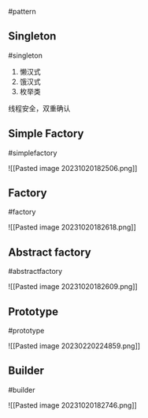 #pattern

## Singleton
#singleton

1. 懒汉式
2. 饿汉式
3. 枚举类

线程安全，双重确认

## Simple Factory
#simplefactory

![[Pasted image 20231020182506.png]]
## Factory
#factory

![[Pasted image 20231020182618.png]]

## Abstract factory
#abstractfactory

![[Pasted image 20231020182609.png]]

## Prototype
#prototype

![[Pasted image 20230220224859.png]]

## Builder
#builder 

![[Pasted image 20231020182746.png]]

